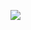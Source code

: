 ![](https://www.planttext.com/api/plantuml/png/R951QWCn34NtFeMOVIxGHKa8eHIwA-ss25kT66mvI4f32JbP5prIhr2FMm-T4g_y_t-2B_JryRbMGx5ZJYxHgu4La3Zk3K8KyXOBE_HM17RvaCexqQ_SX1pPkOb17XF1y536o0ES7THtLFAerTsnaKnI63C1Se03gfwAX05GuMdxqf2jKD3bw3Ec6D08VCs8BMBIFjEpvSIT81kWzwGpkMbgoJtkomb8fEwHQuWZpLqcqrsSw-l2QdNxhsHR_Og_K3sVY_xvz-od6jn02wuHhKu5xlcj8MlYC9tg6m00__y30000)
